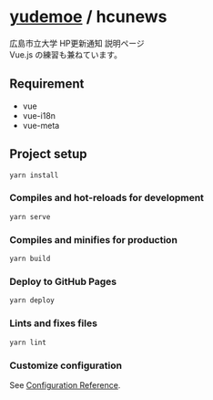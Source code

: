 # [yudemoe](https://github.com/yudemoe) / hcunews
広島市立大学 HP更新通知 説明ページ  
Vue.js の練習も兼ねています。

## Requirement
* vue
* vue-i18n
* vue-meta

## Project setup
```
yarn install
```

### Compiles and hot-reloads for development
```
yarn serve
```

### Compiles and minifies for production
```
yarn build
```

### Deploy to GitHub Pages
```
yarn deploy
```

### Lints and fixes files
```
yarn lint
```

### Customize configuration
See [Configuration Reference](https://cli.vuejs.org/config/).